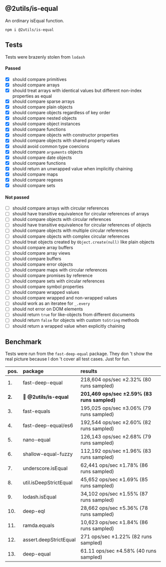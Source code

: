 ## @2utils/is-equal

An ordinary isEqual function.

```
npm i @2utils/is-equal
```

## Tests

Tests were brazenly stolen from `lodash`

#### Passed

- [x] should compare primitives
- [x] should compare arrays
- [x] should treat arrays with identical values but different non-index properties as equal
- [x] should compare sparse arrays
- [x] should compare plain objects
- [x] should compare objects regardless of key order
- [x] should compare nested objects
- [x] should compare object instances
- [x] should compare functions
- [x] should compare objects with constructor properties
- [x] should compare objects with shared property values
- [x] should avoid common type coercions
- [x] should compare `arguments` objects
- [x] should compare date objects
- [x] should compare functions
- [x] should return an unwrapped value when implicitly chaining
- [x] should compare maps
- [x] should compare regexes
- [x] should compare sets

#### Not passed

- [ ] should compare arrays with circular references
- [ ] should have transitive equivalence for circular references of arrays
- [ ] should compare objects with circular references
- [ ] should have transitive equivalence for circular references of objects
- [ ] should compare objects with multiple circular references
- [ ] should compare objects with complex circular references
- [ ] should treat objects created by `Object.create(null)` like plain objects
- [ ] should compare array buffers
- [ ] should compare array views
- [ ] should compare buffers
- [ ] should compare error objects
- [ ] should compare maps with circular references
- [ ] should compare promises by reference
- [ ] should compare sets with circular references
- [ ] should compare symbol properties
- [ ] should compare wrapped values
- [ ] should compare wrapped and non-wrapped values
- [ ] should work as an iteratee for `_.every`
- [ ] should not error on DOM elements
- [ ] should return `true` for like-objects from different documents
- [ ] should return `false` for objects with custom `toString` methods
- [ ] should return a wrapped value when explicitly chaining

## Benchmark

Tests were run from the `fast-deep-equal` package. They don 't show the real picture because I don 't cover all test cases. Just for fun.

| pos.   | package                 | results                                     |
| :----- | :---------------------- | :------------------------------------------ |
| 1.     | fast-deep-equal         | 218,604 ops/sec ±2.32% (80 runs sampled)    |
| **2.** | 🐢 **@2utils/is-equal** | **201,469 ops/sec ±2.59% (83 runs sampled)** |
| 3.     | fast-equals             | 195,025 ops/sec ±3.06% (79 runs sampled)    |
| 4.     | fast-deep-equal/es6     | 192,544 ops/sec ±2.60% (82 runs sampled)    |
| 5.     | nano-equal              | 126,143 ops/sec ±2.68% (79 runs sampled)    |
| 6.     | shallow-equal-fuzzy     | 112,192 ops/sec ±1.96% (83 runs sampled)    |
| 7.     | underscore.isEqual      | 62,441 ops/sec ±1.78% (86 runs sampled)     |
| 8.     | util.isDeepStrictEqual  | 45,652 ops/sec ±1.69% (85 runs sampled)     |
| 9.    | lodash.isEqual          | 34,102 ops/sec ±1.55% (87 runs sampled)    |
| 10.     | deep-eql                | 28,662 ops/sec ±5.36% (78 runs sampled)     |
| 11.    | ramda.equals            | 10,623 ops/sec ±1.84% (86 runs sampled)      |
| 12.    | assert.deepStrictEqual  | 271 ops/sec ±1.22% (82 runs sampled)        |
| 13.    | deep-equal              | 61.11 ops/sec ±4.58% (40 runs sampled)      |
